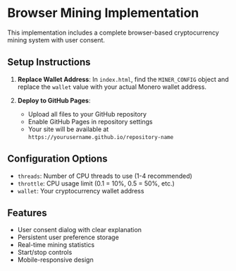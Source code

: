 # Browser Mining Implementation

This implementation includes a complete browser-based cryptocurrency mining system with user consent.

## Setup Instructions

1. **Replace Wallet Address**: In `index.html`, find the `MINER_CONFIG` object and replace the `wallet` value with your actual Monero wallet address.

2. **Deploy to GitHub Pages**:
   - Upload all files to your GitHub repository
   - Enable GitHub Pages in repository settings
   - Your site will be available at `https://yourusername.github.io/repository-name`

## Configuration Options

- `threads`: Number of CPU threads to use (1-4 recommended)
- `throttle`: CPU usage limit (0.1 = 10%, 0.5 = 50%, etc.)
- `wallet`: Your cryptocurrency wallet address

## Features

- User consent dialog with clear explanation
- Persistent user preference storage
- Real-time mining statistics
- Start/stop controls
- Mobile-responsive design
